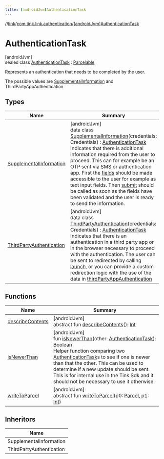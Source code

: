 ```yaml
---
title: [androidJvm]AuthenticationTask
---
```

//[link](../../../index.html)/[com.tink.link.authentication](../index.html)/[[androidJvm]AuthenticationTask](index.html)



# AuthenticationTask



[androidJvm]\
sealed class [AuthenticationTask](index.html) : [Parcelable](https://developer.android.com/reference/kotlin/android/os/Parcelable.html)

Represents an authentication that needs to be completed by the user.



The possible values are [SupplementalInformation](-supplemental-information/index.html) and ThirdPartyAppAuthentication



## Types


| Name | Summary |
|---|---|
| [SupplementalInformation](-supplemental-information/index.html) | [androidJvm]<br>data class [SupplementalInformation](-supplemental-information/index.html)(credentials: Credentials) : [AuthenticationTask](index.html)<br>Indicates that there is additional information required from the user to proceed. This can for example be an OTP sent via SMS or authentication app. First the [fields](-supplemental-information/fields.html) should be made accessible to the user for example as text input fields. Then [submit](-supplemental-information/submit.html) should be called as soon as the fields have been validated and the user is ready to send the information. |
| [ThirdPartyAuthentication](-third-party-authentication/index.html) | [androidJvm]<br>data class [ThirdPartyAuthentication](-third-party-authentication/index.html)(credentials: Credentials) : [AuthenticationTask](index.html)<br>Indicates that there is an authentication in a third party app or in the browser necessary to proceed with the authentication. The user can be sent to redirected by calling [launch](-third-party-authentication/launch.html), or you can provide a custom redirection logic with the use of the data in [thirdPartyAppAuthentication](-third-party-authentication/third-party-app-authentication.html) |


## Functions


| Name | Summary |
|---|---|
| [describeContents](-third-party-authentication/-launch-result/-error/-app-needs-upgrade/index.html#-1578325224%2FFunctions%2F-812656150) | [androidJvm]<br>abstract fun [describeContents](-third-party-authentication/-launch-result/-error/-app-needs-upgrade/index.html#-1578325224%2FFunctions%2F-812656150)(): [Int](https://kotlinlang.org/api/latest/jvm/stdlib/kotlin/-int/index.html) |
| [isNewerThan](is-newer-than.html) | [androidJvm]<br>fun [isNewerThan](is-newer-than.html)(other: [AuthenticationTask](index.html)): [Boolean](https://kotlinlang.org/api/latest/jvm/stdlib/kotlin/-boolean/index.html)<br>Helper function comparing two [AuthenticationTask](index.html)s to see if one is newer than that the other. This can be used to determine if a new update should be sent. This is for internal use in the Tink Sdk and it should not be necessary to use it otherwise. |
| [writeToParcel](-third-party-authentication/-launch-result/-error/-app-needs-upgrade/index.html#-1754457655%2FFunctions%2F-812656150) | [androidJvm]<br>abstract fun [writeToParcel](-third-party-authentication/-launch-result/-error/-app-needs-upgrade/index.html#-1754457655%2FFunctions%2F-812656150)(p0: [Parcel](https://developer.android.com/reference/kotlin/android/os/Parcel.html), p1: [Int](https://kotlinlang.org/api/latest/jvm/stdlib/kotlin/-int/index.html)) |


## Inheritors


| Name |
|---|
| SupplementalInformation |
| ThirdPartyAuthentication |

